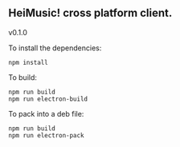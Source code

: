 ## HeiMusic! cross platform client.
v0.1.0

To install the dependencies:
```
npm install
```

To build:
```
npm run build
npm run electron-build
```

To pack into a deb file:
```
npm run build
npm run electron-pack
```
